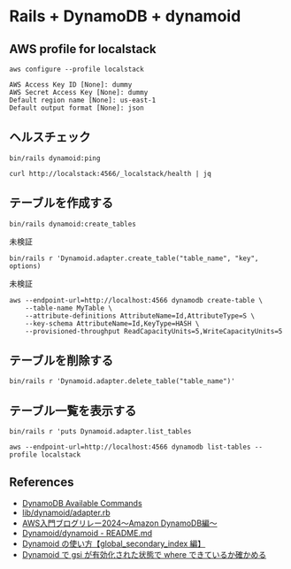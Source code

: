 # Rails + DynamoDB + dynamoid

## AWS profile for localstack

```shell
aws configure --profile localstack
```
```
AWS Access Key ID [None]: dummy
AWS Secret Access Key [None]: dummy
Default region name [None]: us-east-1
Default output format [None]: json
```

## ヘルスチェック

```shell
bin/rails dynamoid:ping
```

```
curl http://localstack:4566/_localstack/health | jq
```

## テーブルを作成する

```shell
bin/rails dynamoid:create_tables
```

未検証
```shell
bin/rails r 'Dynamoid.adapter.create_table("table_name", "key", options)
```

未検証
```shell
aws --endpoint-url=http://localhost:4566 dynamodb create-table \
    --table-name MyTable \
    --attribute-definitions AttributeName=Id,AttributeType=S \
    --key-schema AttributeName=Id,KeyType=HASH \
    --provisioned-throughput ReadCapacityUnits=5,WriteCapacityUnits=5
```

## テーブルを削除する

```shell
bin/rails r 'Dynamoid.adapter.delete_table("table_name")'
```

## テーブル一覧を表示する

```shell
bin/rails r 'puts Dynamoid.adapter.list_tables
```

```shell
aws --endpoint-url=http://localhost:4566 dynamodb list-tables --profile localstack
```

## References

* [DynamoDB Available Commands](https://docs.aws.amazon.com/cli/latest/reference/dynamodb/#available-commands)
* [lib/dynamoid/adapter.rb](https://github.com/Dynamoid/dynamoid/blob/3fc2fc7155b1d7a294048126e31c8c095d888da4/lib/dynamoid/adapter.rb)
* [AWS入門ブログリレー2024〜Amazon DynamoDB編〜](https://dev.classmethod.jp/articles/introduction-2024-amazon-dynamodb/)
* [Dynamoid/dynamoid - README.md](https://github.com/Dynamoid/dynamoid/blob/master/README.md)
* [Dynamoid の使い方【global_secondary_index 編】](https://developer.feedforce.jp/entry/2017/11/26/195509)
* [Dynamoid で gsi が有効化された状態で where できているか確かめる](https://zenn.dev/ndjndj/articles/c400e006459f90)
